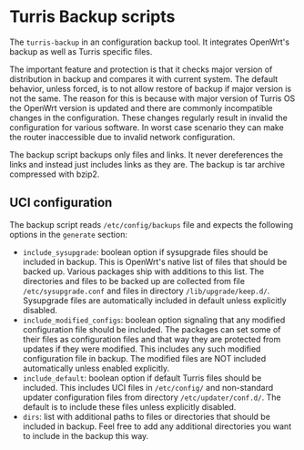 # Turris Backup scripts

The `turris-backup` in an configuration backup tool. It integrates OpenWrt's
backup as well as Turris specific files.

The important feature and protection is that it checks major version of
distribution in backup and compares it with current system. The default
behavior, unless forced, is to not allow restore of backup if major version is
not the same. The reason for this is because with major version of Turris OS the
OpenWrt version is updated and there are commonly incompatible changes in the
configuration. These changes regularly result in invalid the configuration for
various software. In worst case scenario they can make the router inaccessible
due to invalid network configuration.

The backup script backups only files and links. It never dereferences the links
and instead just includes links as they are. The backup is tar archive
compressed with bzip2.

## UCI configuration

The backup script reads `/etc/config/backups` file and expects the following
options in the `generate` section:

* `include_sysupgrade`: boolean option if sysupgrade files should be included in
  backup. This is OpenWrt's native list of files that should be backed up.
  Various packages ship with additions to this list. The directories and files
  to be backed up are collected from file `/etc/sysupgrade.conf` and files in
  directory `/lib/upgrade/keep.d/`. Sysupgrade files are automatically included
  in default unless explicitly disabled.
* `include_modified_configs`: boolean option signaling that any modified
  configuration file should be included. The packages can set some of their
  files as configuration files and that way they are protected from updates if
  they were modified. This includes any such modified configuration file in
  backup. The modified files are NOT included automatically unless enabled
  explicitly.
* `include_default`: boolean option if default Turris files should be included.
  This includes UCI files in `/etc/config/` and non-standard updater
  configuration files from directory `/etc/updater/conf.d/`. The default is to
  include these files unless explicitly disabled.
* `dirs`: list with additional paths to files or directories that should be
  included in backup. Feel free to add any additional directories you want to
  include in the backup this way.
